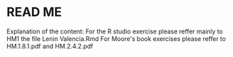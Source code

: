 # READ ME 
Explanation of the content: 
For the R studio exercise please reffer mainly to HM1 the file Lenin Valencia.Rmd
For Moore's book exercises please reffer to HM.1.8.1.pdf and HM.2.4.2.pdf
